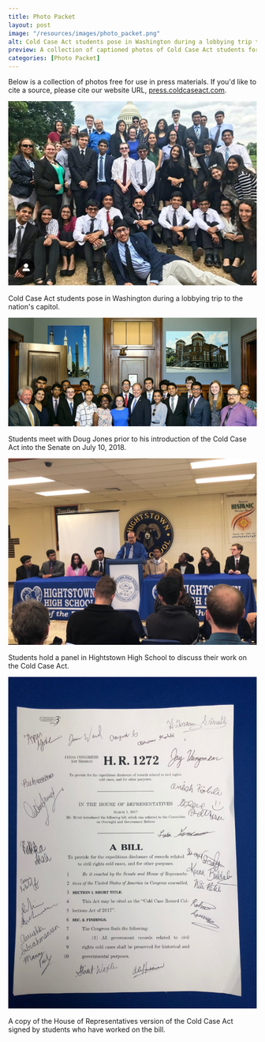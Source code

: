 ```yaml
---
title: Photo Packet
layout: post
image: "/resources/images/photo_packet.png"
alt: Cold Case Act students pose in Washington during a lobbying trip to the nation's capitol.
preview: A collection of captioned photos of Cold Case Act students for use by the press.
categories: [Photo Packet]
---
```


Below is a collection of photos free for use in press materials. If you'd like to cite a source, please cite our website URL, [press.coldcaseact.com](https://press.coldcaseact.com/).

<div class="photoblock">
  <img src="/resources/images/photo_packet/capitol_hill.jpeg" alt="Cold Case Act students pose in Washington during a lobbying trip to the nation's capitol.">
  <p>Cold Case Act students pose in Washington during a lobbying trip to the nation's capitol.</p>
</div>

<div class="photoblock">
  <img src="/resources/images/photo_packet/doug_jones.jpeg" alt="Students meet with Doug Jones prior to his introduction of the Cold Case Act into the Senate on July 10, 2018.">
  <p>Students meet with Doug Jones prior to his introduction of the Cold Case Act into the Senate on July 10, 2018.</p>
</div>

<div class="photoblock">
  <img src="/resources/images/photo_packet/conference.jpeg" alt="Students hold a panel in Hightstown High School to discuss their work on the Cold Case Act.">
  <p>Students hold a panel in Hightstown High School to discuss their work on the Cold Case Act.</p>
</div>

<div class="photoblock">
  <img src="/resources/images/photo_packet/signed_bill.jpeg" alt="A copy of the House of Representatives version of the Cold Case Act signed by students who have worked on the bill.">
  <p>A copy of the House of Representatives version of the Cold Case Act signed by students who have worked on the bill.</p>
</div>
